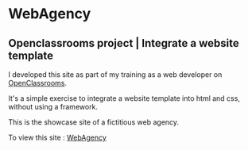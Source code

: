 # WebAgency
## Openclassrooms project | Integrate a website template

I developed this site as part of my training as a web developer on [OpenClassrooms](https://openclassrooms.com).

It's a simple exercise to integrate a website template into html and css, without using a framework.

This is the showcase site of a fictitious web agency.

To view this site : [WebAgency](http://webagency.oc.codbear.com)
